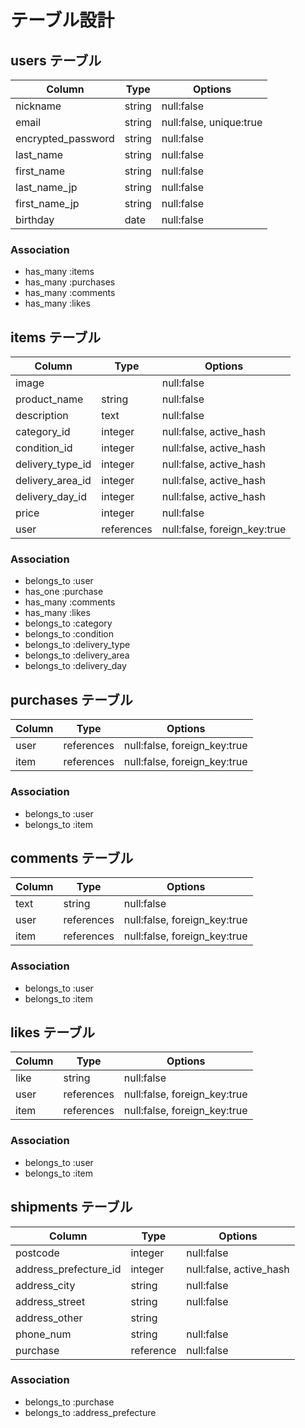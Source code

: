 # テーブル設計

## users テーブル

| Column                  | Type    | Options    |
|------                   |----     |-------     |
| nickname                | string  | null:false |
| email                   | string  | null:false, unique:true |
| encrypted_password      | string  | null:false |
| last_name               | string  | null:false |
| first_name              | string  | null:false |
| last_name_jp            | string  | null:false |
| first_name_jp           | string  | null:false |
| birthday                | date    | null:false |

### Association
- has_many :items
- has_many :purchases
- has_many :comments
- has_many :likes

## items テーブル

| Column           | Type       | Options    |
|------            |----        |-------     |
| image            |            | null:false |
| product_name     | string     | null:false |
| description      | text       | null:false |
| category_id      | integer    | null:false, active_hash |
| condition_id     | integer    | null:false, active_hash |
| delivery_type_id | integer    | null:false, active_hash |
| delivery_area_id | integer    | null:false, active_hash |
| delivery_day_id  | integer    | null:false, active_hash |
| price            | integer    | null:false |
| user             | references | null:false, foreign_key:true |

### Association
- belongs_to :user
- has_one :purchase
- has_many :comments
- has_many :likes
- belongs_to :category
- belongs_to :condition
- belongs_to :delivery_type
- belongs_to :delivery_area
- belongs_to :delivery_day

## purchases テーブル
| Column        | Type       | Options    |
|------         |----        |-------     |
| user          | references | null:false, foreign_key:true |
| item          | references | null:false, foreign_key:true |

### Association
- belongs_to :user
- belongs_to :item

## comments テーブル

| Column        | Type       | Options    |
|------         |----        |-------     |
| text          | string     | null:false |
| user          | references | null:false, foreign_key:true |
| item          | references | null:false, foreign_key:true |

### Association
- belongs_to :user
- belongs_to :item

## likes テーブル

| Column        | Type       | Options    |
|------         |----        |-------     |
| like          | string     | null:false |
| user          | references | null:false, foreign_key:true |
| item          | references | null:false, foreign_key:true |

### Association
- belongs_to :user
- belongs_to :item

## shipments テーブル

| Column                | Type       | Options    |
|------                 |----        |-------     |
| postcode              | integer    | null:false |
| address_prefecture_id | integer    | null:false, active_hash |
| address_city          | string     | null:false |
| address_street        | string     | null:false |
| address_other         | string     |            |
| phone_num             | string     | null:false |
| purchase              | reference  | null:false |

### Association
- belongs_to :purchase
- belongs_to :address_prefecture